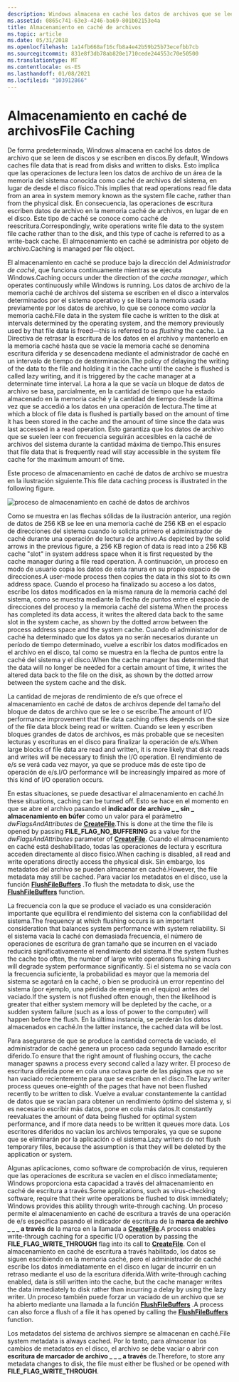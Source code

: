 ```yaml
---
description: Windows almacena en caché los datos de archivos que se leen de los discos y se escriben en los discos.
ms.assetid: 0865c741-63e3-4246-ba69-801b02153e4a
title: Almacenamiento en caché de archivos
ms.topic: article
ms.date: 05/31/2018
ms.openlocfilehash: 1a14fb668af16cfb8a4e42b59b25b73ecefbb7cb
ms.sourcegitcommit: 831e8f3db78ab820e1710cede244553c70e50500
ms.translationtype: MT
ms.contentlocale: es-ES
ms.lasthandoff: 01/08/2021
ms.locfileid: "103912866"
---
```

# <a name="file-caching"></a><span data-ttu-id="cd0a6-103">Almacenamiento en caché de archivos</span><span class="sxs-lookup"><span data-stu-id="cd0a6-103">File Caching</span></span>

<span data-ttu-id="cd0a6-104">De forma predeterminada, Windows almacena en caché los datos de archivo que se leen de discos y se escriben en discos.</span><span class="sxs-lookup"><span data-stu-id="cd0a6-104">By default, Windows caches file data that is read from disks and written to disks.</span></span> <span data-ttu-id="cd0a6-105">Esto implica que las operaciones de lectura leen los datos de archivo de un área de la memoria del sistema conocida como caché de archivos del sistema, en lugar de desde el disco físico.</span><span class="sxs-lookup"><span data-stu-id="cd0a6-105">This implies that read operations read file data from an area in system memory known as the system file cache, rather than from the physical disk.</span></span> <span data-ttu-id="cd0a6-106">En consecuencia, las operaciones de escritura escriben datos de archivo en la memoria caché de archivos, en lugar de en el disco. Este tipo de caché se conoce como caché de reescritura.</span><span class="sxs-lookup"><span data-stu-id="cd0a6-106">Correspondingly, write operations write file data to the system file cache rather than to the disk, and this type of cache is referred to as a write-back cache.</span></span> <span data-ttu-id="cd0a6-107">El almacenamiento en caché se administra por objeto de archivo.</span><span class="sxs-lookup"><span data-stu-id="cd0a6-107">Caching is managed per file object.</span></span>

<span data-ttu-id="cd0a6-108">El almacenamiento en caché se produce bajo la dirección del *Administrador de caché*, que funciona continuamente mientras se ejecuta Windows.</span><span class="sxs-lookup"><span data-stu-id="cd0a6-108">Caching occurs under the direction of the *cache manager*, which operates continuously while Windows is running.</span></span> <span data-ttu-id="cd0a6-109">Los datos de archivo de la memoria caché de archivos del sistema se escriben en el disco a intervalos determinados por el sistema operativo y se libera la memoria usada previamente por los datos de archivo, lo que se conoce como *vaciar* la memoria caché.</span><span class="sxs-lookup"><span data-stu-id="cd0a6-109">File data in the system file cache is written to the disk at intervals determined by the operating system, and the memory previously used by that file data is freed—this is referred to as *flushing* the cache.</span></span> <span data-ttu-id="cd0a6-110">La Directiva de retrasar la escritura de los datos en el archivo y mantenerlo en la memoria caché hasta que se vacíe la memoria caché se denomina escritura diferida y se desencadena mediante el administrador de caché en un intervalo de tiempo de desterminación.</span><span class="sxs-lookup"><span data-stu-id="cd0a6-110">The policy of delaying the writing of the data to the file and holding it in the cache until the cache is flushed is called lazy writing, and it is triggered by the cache manager at a determinate time interval.</span></span> <span data-ttu-id="cd0a6-111">La hora a la que se vacía un bloque de datos de archivo se basa, parcialmente, en la cantidad de tiempo que ha estado almacenado en la memoria caché y la cantidad de tiempo desde la última vez que se accedió a los datos en una operación de lectura.</span><span class="sxs-lookup"><span data-stu-id="cd0a6-111">The time at which a block of file data is flushed is partially based on the amount of time it has been stored in the cache and the amount of time since the data was last accessed in a read operation.</span></span> <span data-ttu-id="cd0a6-112">Esto garantiza que los datos de archivo que se suelen leer con frecuencia seguirán accesibles en la caché de archivos del sistema durante la cantidad máxima de tiempo.</span><span class="sxs-lookup"><span data-stu-id="cd0a6-112">This ensures that file data that is frequently read will stay accessible in the system file cache for the maximum amount of time.</span></span>

<span data-ttu-id="cd0a6-113">Este proceso de almacenamiento en caché de datos de archivo se muestra en la ilustración siguiente.</span><span class="sxs-lookup"><span data-stu-id="cd0a6-113">This file data caching process is illustrated in the following figure.</span></span>

![proceso de almacenamiento en caché de datos de archivos](images/fig3.png)

<span data-ttu-id="cd0a6-115">Como se muestra en las flechas sólidas de la ilustración anterior, una región de datos de 256 KB se lee en una memoria caché de 256 KB en el espacio de direcciones del sistema cuando lo solicita primero el administrador de caché durante una operación de lectura de archivo.</span><span class="sxs-lookup"><span data-stu-id="cd0a6-115">As depicted by the solid arrows in the previous figure, a 256 KB region of data is read into a 256 KB cache "slot" in system address space when it is first requested by the cache manager during a file read operation.</span></span> <span data-ttu-id="cd0a6-116">A continuación, un proceso en modo de usuario copia los datos de esta ranura en su propio espacio de direcciones.</span><span class="sxs-lookup"><span data-stu-id="cd0a6-116">A user-mode process then copies the data in this slot to its own address space.</span></span> <span data-ttu-id="cd0a6-117">Cuando el proceso ha finalizado su acceso a los datos, escribe los datos modificados en la misma ranura de la memoria caché del sistema, como se muestra mediante la flecha de puntos entre el espacio de direcciones del proceso y la memoria caché del sistema.</span><span class="sxs-lookup"><span data-stu-id="cd0a6-117">When the process has completed its data access, it writes the altered data back to the same slot in the system cache, as shown by the dotted arrow between the process address space and the system cache.</span></span> <span data-ttu-id="cd0a6-118">Cuando el administrador de caché ha determinado que los datos ya no serán necesarios durante un período de tiempo determinado, vuelve a escribir los datos modificados en el archivo en el disco, tal como se muestra en la flecha de puntos entre la caché del sistema y el disco.</span><span class="sxs-lookup"><span data-stu-id="cd0a6-118">When the cache manager has determined that the data will no longer be needed for a certain amount of time, it writes the altered data back to the file on the disk, as shown by the dotted arrow between the system cache and the disk.</span></span>

<span data-ttu-id="cd0a6-119">La cantidad de mejoras de rendimiento de e/s que ofrece el almacenamiento en caché de datos de archivos depende del tamaño del bloque de datos de archivo que se lee o se escribe.</span><span class="sxs-lookup"><span data-stu-id="cd0a6-119">The amount of I/O performance improvement that file data caching offers depends on the size of the file data block being read or written.</span></span> <span data-ttu-id="cd0a6-120">Cuando se leen y escriben bloques grandes de datos de archivos, es más probable que se necesiten lecturas y escrituras en el disco para finalizar la operación de e/s.</span><span class="sxs-lookup"><span data-stu-id="cd0a6-120">When large blocks of file data are read and written, it is more likely that disk reads and writes will be necessary to finish the I/O operation.</span></span> <span data-ttu-id="cd0a6-121">El rendimiento de e/s se verá cada vez mayor, ya que se produce más de este tipo de operación de e/s.</span><span class="sxs-lookup"><span data-stu-id="cd0a6-121">I/O performance will be increasingly impaired as more of this kind of I/O operation occurs.</span></span>

<span data-ttu-id="cd0a6-122">En estas situaciones, se puede desactivar el almacenamiento en caché.</span><span class="sxs-lookup"><span data-stu-id="cd0a6-122">In these situations, caching can be turned off.</span></span> <span data-ttu-id="cd0a6-123">Esto se hace en el momento en que se abre el archivo pasando el **indicador de archivo \_ \_ sin \_ almacenamiento en búfer** como un valor para el parámetro *dwFlagsAndAttributes* de [**CreateFile**](/windows/desktop/api/FileAPI/nf-fileapi-createfilea).</span><span class="sxs-lookup"><span data-stu-id="cd0a6-123">This is done at the time the file is opened by passing **FILE\_FLAG\_NO\_BUFFERING** as a value for the *dwFlagsAndAttributes* parameter of [**CreateFile**](/windows/desktop/api/FileAPI/nf-fileapi-createfilea).</span></span> <span data-ttu-id="cd0a6-124">Cuando el almacenamiento en caché está deshabilitado, todas las operaciones de lectura y escritura acceden directamente al disco físico.</span><span class="sxs-lookup"><span data-stu-id="cd0a6-124">When caching is disabled, all read and write operations directly access the physical disk.</span></span> <span data-ttu-id="cd0a6-125">Sin embargo, los metadatos del archivo se pueden almacenar en caché.</span><span class="sxs-lookup"><span data-stu-id="cd0a6-125">However, the file metadata may still be cached.</span></span> <span data-ttu-id="cd0a6-126">Para vaciar los metadatos en el disco, use la función [**FlushFileBuffers**](/windows/desktop/api/FileAPI/nf-fileapi-flushfilebuffers) .</span><span class="sxs-lookup"><span data-stu-id="cd0a6-126">To flush the metadata to disk, use the [**FlushFileBuffers**](/windows/desktop/api/FileAPI/nf-fileapi-flushfilebuffers) function.</span></span>

<span data-ttu-id="cd0a6-127">La frecuencia con la que se produce el vaciado es una consideración importante que equilibra el rendimiento del sistema con la confiabilidad del sistema.</span><span class="sxs-lookup"><span data-stu-id="cd0a6-127">The frequency at which flushing occurs is an important consideration that balances system performance with system reliability.</span></span> <span data-ttu-id="cd0a6-128">Si el sistema vacía la caché con demasiada frecuencia, el número de operaciones de escritura de gran tamaño que se incurren en el vaciado reducirá significativamente el rendimiento del sistema.</span><span class="sxs-lookup"><span data-stu-id="cd0a6-128">If the system flushes the cache too often, the number of large write operations flushing incurs will degrade system performance significantly.</span></span> <span data-ttu-id="cd0a6-129">Si el sistema no se vacía con la frecuencia suficiente, la probabilidad es mayor que la memoria del sistema se agotará en la caché, o bien se producirá un error repentino del sistema (por ejemplo, una pérdida de energía en el equipo) antes del vaciado.</span><span class="sxs-lookup"><span data-stu-id="cd0a6-129">If the system is not flushed often enough, then the likelihood is greater that either system memory will be depleted by the cache, or a sudden system failure (such as a loss of power to the computer) will happen before the flush.</span></span> <span data-ttu-id="cd0a6-130">En la última instancia, se perderán los datos almacenados en caché.</span><span class="sxs-lookup"><span data-stu-id="cd0a6-130">In the latter instance, the cached data will be lost.</span></span>

<span data-ttu-id="cd0a6-131">Para asegurarse de que se produce la cantidad correcta de vaciado, el administrador de caché genera un proceso cada segundo llamado escritor diferido.</span><span class="sxs-lookup"><span data-stu-id="cd0a6-131">To ensure that the right amount of flushing occurs, the cache manager spawns a process every second called a lazy writer.</span></span> <span data-ttu-id="cd0a6-132">El proceso de escritura diferida pone en cola una octava parte de las páginas que no se han vaciado recientemente para que se escriban en el disco.</span><span class="sxs-lookup"><span data-stu-id="cd0a6-132">The lazy writer process queues one-eighth of the pages that have not been flushed recently to be written to disk.</span></span> <span data-ttu-id="cd0a6-133">Vuelve a evaluar constantemente la cantidad de datos que se vacían para obtener un rendimiento óptimo del sistema y, si es necesario escribir más datos, pone en cola más datos.</span><span class="sxs-lookup"><span data-stu-id="cd0a6-133">It constantly reevaluates the amount of data being flushed for optimal system performance, and if more data needs to be written it queues more data.</span></span> <span data-ttu-id="cd0a6-134">Los escritores diferidos no vacían los archivos temporales, ya que se supone que se eliminarán por la aplicación o el sistema.</span><span class="sxs-lookup"><span data-stu-id="cd0a6-134">Lazy writers do not flush temporary files, because the assumption is that they will be deleted by the application or system.</span></span>

<span data-ttu-id="cd0a6-135">Algunas aplicaciones, como software de comprobación de virus, requieren que las operaciones de escritura se vacíen en el disco inmediatamente; Windows proporciona esta capacidad a través del almacenamiento en caché de escritura a través.</span><span class="sxs-lookup"><span data-stu-id="cd0a6-135">Some applications, such as virus-checking software, require that their write operations be flushed to disk immediately; Windows provides this ability through write-through caching.</span></span> <span data-ttu-id="cd0a6-136">Un proceso permite el almacenamiento en caché de escritura a través de una operación de e/s específica pasando el indicador de escritura de la **marca de archivo \_ \_ \_ a través** de la marca en la llamada a [**CreateFile**](/windows/desktop/api/FileAPI/nf-fileapi-createfilea).</span><span class="sxs-lookup"><span data-stu-id="cd0a6-136">A process enables write-through caching for a specific I/O operation by passing the **FILE\_FLAG\_WRITE\_THROUGH** flag into its call to [**CreateFile**](/windows/desktop/api/FileAPI/nf-fileapi-createfilea).</span></span> <span data-ttu-id="cd0a6-137">Con el almacenamiento en caché de escritura a través habilitado, los datos se siguen escribiendo en la memoria caché, pero el administrador de caché escribe los datos inmediatamente en el disco en lugar de incurrir en un retraso mediante el uso de la escritura diferida.</span><span class="sxs-lookup"><span data-stu-id="cd0a6-137">With write-through caching enabled, data is still written into the cache, but the cache manager writes the data immediately to disk rather than incurring a delay by using the lazy writer.</span></span> <span data-ttu-id="cd0a6-138">Un proceso también puede forzar un vaciado de un archivo que se ha abierto mediante una llamada a la función [**FlushFileBuffers**](/windows/desktop/api/FileAPI/nf-fileapi-flushfilebuffers) .</span><span class="sxs-lookup"><span data-stu-id="cd0a6-138">A process can also force a flush of a file it has opened by calling the [**FlushFileBuffers**](/windows/desktop/api/FileAPI/nf-fileapi-flushfilebuffers) function.</span></span>

<span data-ttu-id="cd0a6-139">Los metadatos del sistema de archivos siempre se almacenan en caché.</span><span class="sxs-lookup"><span data-stu-id="cd0a6-139">File system metadata is always cached.</span></span> <span data-ttu-id="cd0a6-140">Por lo tanto, para almacenar los cambios de metadatos en el disco, el archivo se debe vaciar o abrir con **escritura de marcador de archivo \_ \_ \_ a través** de.</span><span class="sxs-lookup"><span data-stu-id="cd0a6-140">Therefore, to store any metadata changes to disk, the file must either be flushed or be opened with **FILE\_FLAG\_WRITE\_THROUGH**.</span></span>

 

 



